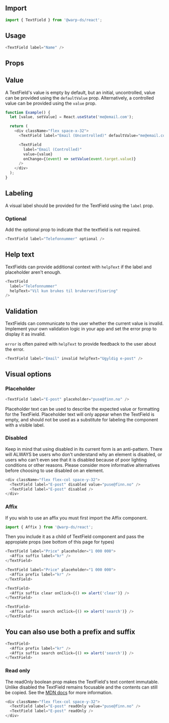 ## Import

```js
import { TextField } from '@warp-ds/react';
```

## Usage

```js
<TextField label="Name" />
```

## Props

<api-table type=react component="Input" />

## Value

A TextField's value is empty by default, but an initial, uncontrolled, value can be provided using the `defaultValue` prop. Alternatively, a controlled value can be provided using the `value` prop.

```js
function Example() {
  let [value, setValue] = React.useState('me@email.com');

  return (
    <div className="flex space-x-32">
      <TextField label="Email (Uncontrolled)" defaultValue="me@email.com" />

      <TextField
        label="Email (Controlled)"
        value={value}
        onChange={(event) => setValue(event.target.value)}
      />
    </div>
  );
}
```

## Labeling

A visual label should be provided for the TextField using the `label` prop.

### Optional

Add the optional prop to indicate that the textfield is not required.

```js
<TextField label="Telefonnummer" optional />
```
## Help text

TextFields can provide additional context with `helpText` if the label and placeholder aren't enough.

```js
<TextField
  label="Telefonnummer"
  helpText="Vil kun brukes til brukerverifisering"
/>
```

## Validation

TextFields can communicate to the user whether the current value is invalid. Implement your own validation logic in your app and set the error prop to display it as invalid.

`error` is often paired with `helpText` to provide feedback to the user about the error.

```js
<TextField label="Email" invalid helpText="Ugyldig e-post" />
```

## Visual options

### Placeholder

```js
<TextField label="E-post" placeholder="puse@finn.no" />
```

Placeholder text can be used to describe the expected value or formatting for the TextField. Placeholder text will only appear when the TextField is empty, and should not be used as a substitute for labeling the component with a visible label.

### Disabled

Keep in mind that using disabled in its current form is an anti-pattern. There will ALWAYS be users who don't understand why an element is disabled, or users who can't even see that it is disabled because of poor lighting conditions or other reasons. Please consider more informative alternatives before choosing to use disabled on an element.

```js
<div className="flex flex-col space-y-32">
  <TextField label="E-post" disabled value="puse@finn.no" />
  <TextField label="E-post" disabled />
</div>
```

### Affix

If you wish to use an affix you must first import the Affix component.

```js
import { Affix } from '@warp-ds/react';
```

Then you include it as a child of TextField component and pass the appropiate props (see bottom of this page for types)

```js
<TextField label="Price" placeholder="1 000 000">
  <Affix suffix label="kr" />
</TextField>
```

```js
<TextField label="Price" placeholder="1 000 000">
  <Affix prefix label="kr" />
</TextField>
```

```js
<TextField>
  <Affix suffix clear onClick={() => alert('clear')} />
</TextField>
```

```js
<TextField>
  <Affix suffix search onClick={() => alert('search')} />
</TextField>
```

## You can also use both a prefix and suffix

```js
<TextField>
  <Affix prefix label="kr" />
  <Affix suffix search onClick={() => alert('search')} />
</TextField>
```
### Read only

The readOnly boolean prop makes the TextField's text content immutable. Unlike disabled the TextField remains focusable and the contents can still be copied. See the [MDN docs](https://developer.mozilla.org/en-US/docs/Web/HTML/Attributes/readonly)
 for more information.

```js
<div className="flex flex-col space-y-32">
  <TextField label="E-post" readOnly value="puse@finn.no" />
  <TextField label="E-post" readOnly />
</div>
```